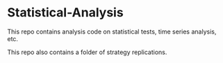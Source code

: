 # Statistical-Analysis

This repo contains analysis code on statistical tests, time series analysis, etc.

This repo also contains a folder of strategy replications.
